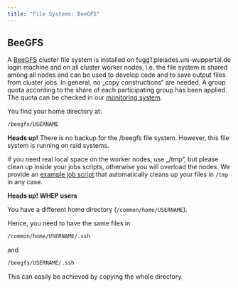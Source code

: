 ```yaml
---
title: "File Systems: BeeGFS"
---
```


## BeeGFS
A [BeeGFS](https://www.beegfs.io/) cluster file system is installed on fugg1.pleiades.uni-wuppertal.de login machine and on all cluster worker nodes, i.e. the file system is shared among all nodes and can be used to develop code and to save output files from cluster jobs.
In general, no „copy constructions“ are needed.
A group quota according to the share of each participating group has been applied.
The quota can be checked in our [monitoring system](../gettingstarted/zabbix).

You find your home directory at:

```bash
/beegfs/USERNAME
```

**Heads up!**
There is no backup for the /beegfs file system. However, this file system is running on raid systems.

if you need real local space on the worker nodes, use „/tmp“, but please clean up inside your jobs scripts, otherwise you will overload the nodes.
We provide an [example job script](../slurm/exampleTmp.md) that automatically cleans up your files in `/tmp` in any case.


**Heads up! WHEP users**

You have a different home directory (`/common/home/USERNAME`).

Hence, you need to have the same files in
```bash
/common/home/USERNAME/.ssh
```
and

```bash
/beegfs/USERNAME/.ssh
```

This can easily be achieved by copying the whole directory.
